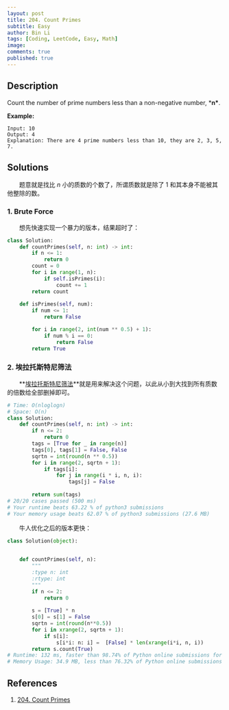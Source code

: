 ```yaml
---
layout: post
title: 204. Count Primes
subtitle: Easy
author: Bin Li
tags: [Coding, LeetCode, Easy, Math]
image: 
comments: true
published: true
---
```


## Description
Count the number of prime numbers less than a non-negative number, ***n\***.

**Example:**

```
Input: 10
Output: 4
Explanation: There are 4 prime numbers less than 10, they are 2, 3, 5, 7.
```

## Solutions
　　题意就是找比 $n$ 小的质数的个数了，所谓质数就是除了 1 和其本身不能被其他整除的数。

### 1. Brute Force
　　想先快速实现一个暴力的版本，结果超时了：

```python
class Solution:
    def countPrimes(self, n: int) -> int:
        if n <= 1:
            return 0
        count = 0
        for i in range(1, n):
            if self.isPrimes(i):
                count += 1
        return count
    
    def isPrimes(self, num):
        if num <= 1:
            return False

        for i in range(2, int(num ** 0.5) + 1):
            if num % i == 0:
                return False
        return True
```

### 2. 埃拉托斯特尼筛法

　　**[埃拉托斯特尼筛法](https://zh.wikipedia.org/wiki/%E5%9F%83%E6%8B%89%E6%89%98%E6%96%AF%E7%89%B9%E5%B0%BC%E7%AD%9B%E6%B3%95)**就是用来解决这个问题，以此从小到大找到所有质数的倍数给全部删掉即可。


```python
# Time: O(nloglogn)
# Space: O(n)
class Solution:
    def countPrimes(self, n: int) -> int:
        if n <= 2:
            return 0
        tags = [True for _ in range(n)]
        tags[0], tags[1] = False, False
        sqrtn = int(round(n ** 0.5))
        for i in range(2, sqrtn + 1):
            if tags[i]:
                for j in range(i * i, n, i):
                    tags[j] = False
        
        return sum(tags)
# 20/20 cases passed (500 ms)
# Your runtime beats 63.22 % of python3 submissions
# Your memory usage beats 62.07 % of python3 submissions (27.6 MB)
```

　　牛人优化之后的版本更快：
```python
class Solution(object):

    
    def countPrimes(self, n):
        """
        :type n: int
        :rtype: int
        """
        if n <= 2:
            return 0
        
        s = [True] * n
        s[0] = s[1] = False
        sqrtn = int(round(n**0.5))
        for i in xrange(2, sqrtn + 1): 
            if s[i]:
                s[i*i: n: i] =  [False] * len(xrange(i*i, n, i))
        return s.count(True) 
# Runtime: 132 ms, faster than 98.74% of Python online submissions for Count Primes.
# Memory Usage: 34.9 MB, less than 76.32% of Python online submissions for Count Primes.
```

## References
1. [204. Count Primes](https://leetcode.com/problems/count-primes/)